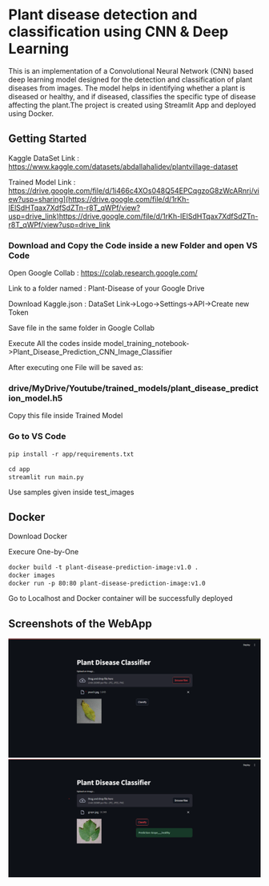 # Plant disease detection and classification using CNN & Deep Learning
This is an implementation of a Convolutional Neural Network (CNN) based deep learning model designed for the detection and classification of plant diseases from images. The model helps in identifying whether a plant is diseased or healthy, and if diseased, classifies the specific type of disease affecting the plant.The project is created using Streamlit App and deployed using Docker.
## Getting Started
Kaggle DataSet Link : https://www.kaggle.com/datasets/abdallahalidev/plantvillage-dataset

Trained Model Link : https://drive.google.com/file/d/1i466c4XOs048Q54EPCqgzoG8zWcARnrj/view?usp=sharing](https://drive.google.com/file/d/1rKh-IElSdHTqax7XdfSdZTn-r8T_qWPf/view?usp=drive_link)https://drive.google.com/file/d/1rKh-IElSdHTqax7XdfSdZTn-r8T_qWPf/view?usp=drive_link

### Download and Copy the Code inside a new Folder and open VS Code
Open Google Collab : https://colab.research.google.com/

Link to a folder named : Plant-Disease of your Google Drive

Download Kaggle.json : DataSet Link->Logo->Settings->API->Create new Token

Save file in the same folder in Google Collab

Execute All the codes inside model_training_notebook->Plant_Disease_Prediction_CNN_Image_Classifier

After executing one File will be saved as:
### drive/MyDrive/Youtube/trained_models/plant_disease_prediction_model.h5
Copy this file inside Trained Model
### Go to VS Code
```
pip install -r app/requirements.txt
```
```
cd app
streamlit run main.py
```
Use samples given inside test_images
## Docker
Download Docker

Execure One-by-One
```
docker build -t plant-disease-prediction-image:v1.0 .
docker images
docker run -p 80:80 plant-disease-prediction-image:v1.0
```
Go to Localhost and Docker container will be successfully deployed
## Screenshots of the WebApp
![Screenshot](s3.png)
![Screenshot](ss3.png)


